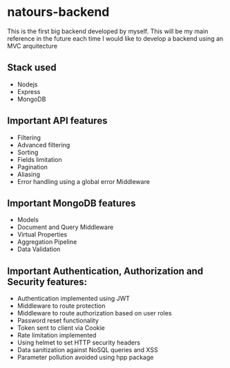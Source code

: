 # natours-backend

This is the first big backend developed by myself. This will be my main reference in the future each time I would like to develop a backend using an MVC arquitecture

## Stack used

- Nodejs
- Express
- MongoDB

## Important API features

- Filtering
- Advanced filtering
- Sorting
- Fields limitation
- Pagination
- Aliasing
- Error handling using a global error Middleware

## Important MongoDB features

- Models
- Document and Query Middleware
- Virtual Properties
- Aggregation Pipeline
- Data Validation

## Important Authentication, Authorization and Security features:

- Authentication implemented using JWT
- Middleware to route protection
- Middleware to route authorization based on user roles
- Password reset functionality
- Token sent to client via Cookie
- Rate limitation implemented
- Using helmet to set HTTP security headers
- Data sanitization against NoSQL queries and XSS
- Parameter pollution avoided using hpp package
